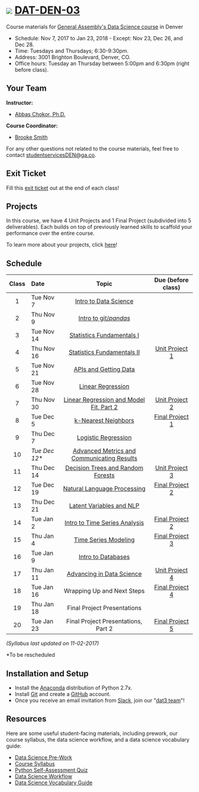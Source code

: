# ![](https://ga-dash.s3.amazonaws.com/production/assets/logo-9f88ae6c9c3871690e33280fcf557f33.png) [DAT-DEN-03](https://github.com/ga-students/DAT-DEN-03)


Course materials for [General Assembly's Data Science course](https://generalassemb.ly/education/data-science?where=denver) in Denver


* Schedule: Nov 7, 2017 to Jan 23, 2018 - Except: Nov 23, Dec 26, and Dec 28.
* Time: Tuesdays and Thursdays; 6:30-9:30pm.
* Address: 3001 Brighton Boulevard, Denver, CO.
* Office hours: Tuesday an Thursday between 5:00pm and 6:30pm (right before class).

## Your Team
**Instructor:**
+ [Abbas Chokor, Ph.D.](mailto:abbas.chokor@gmail.com)

**Course Coordinator:**
+ [Brooke Smith](mailto:brookes@generalassembly.ly)

For any other questions not related to the course materials, feel free to contact [studentservicesDEN@ga.co](mailto:studentservicesDEN@ga.co).

## Exit Ticket

Fill this [exit ticket](https://goo.gl/forms/J0xipfaBslbXnnXy2) out at the end of each class! 

## Projects

In this course, we have 4 Unit Projects and 1 Final Project (subdivided into 5 deliverables). Each builds on top of previously learned skills to scaffold your performance over the entire course. 

To learn more about your projects, click [here](https://github.com/ga-students/DAT-DEN-03/blob/master/projects/README.md)!

## Schedule

| Class | Date | Topic | Due (before class) |
|:---:|:---|:---:|:---:|
| 1 | Tue Nov 7 | [Intro to Data Science](lessons/lesson-01) | |
| 2 | Thu Nov 9 | [Intro to git/_pandas_](lessons/lesson-02) | |
| 3 | Tue Nov 14 | [Statistics Fundamentals I](lessons/lesson-03) | |
| 4 | Thu Nov 16 | [Statistics Fundamentals II](lessons/lesson-04) |[Unit Project 1](projects/unit-projects/project-1)|
| 5 | Tue Nov 21 | [APIs and Getting Data](lessons/lesson-05) | |
| 6 | Tue Nov 28 | [Linear Regression](lessons/lesson-06) | |
| 7 | Thu Nov 30 | [Linear Regression and Model Fit, Part 2](lessons/lesson-07) |[Unit Project 2](projects/unit-projects/project-2)||
| 8 | Tue Dec 5 | [k-Nearest Neighbors](lessons/lesson-08) |[Final Project 1](projects/final-projects/01-lightning-talk)|
| 9 | Thu Dec 7 | [Logistic Regression](lessons/lesson-09) | |
| 10 | *Tue Dec 12** | [Advanced Metrics and Communicating Results](lessons/lesson-10) ||
| 11 | Thu Dec 14 | [Decision Trees and Random Forests](lessons/lesson-11) |[Unit Project 3](projects/unit-projects/project-3)|
| 12 | Tue Dec 19 | [Natural Language Processing](lessons/lesson-12) |[Final Project 2](projects/final-projects/02-experiment-writeup)|
| 13 | Thu Dec 21 | [Latent Variables and NLP](lessons/lesson-13) | |
| 14 | Tue Jan 2 | [Intro to Time Series Analysis](lessons/lesson-14) |[Final Project 2](projects/final-projects/02-experiment-writeup)|
| 15 | Thu Jan 4 | [Time Series Modeling](lessons/lesson-15) |[Final Project 3](projects/final-projects/03-exploratory-analysis)|
| 16 | Tue Jan 9 | [Intro to Databases](lessons/lesson-16) | |
| 17 | Thu Jan 11 | [Advancing in Data Science](lessons/lesson-17) | [Unit Project 4](projects/unit-projects/project-4) |
| 18 | Tue Jan 16 | Wrapping Up and Next Steps | [Final Project 4](projects/final-projects/04-notebook-rough-draft)|
| 19 | Thu Jan 18| Final Project Presentations | |
| 20 | Tue Jan 23 | Final Project Presentations, Part 2 |[Final Project 5](projects/final-projects/05-presentation)|

*(Syllabus last updated on 11-02-2017)*

*To be rescheduled

## Installation and Setup

* Install the [Anaconda](https://anaconda.org) distribution of Python 2.7x.
* Install [Git](https://git-scm.com) and create a [GitHub](https://github.com) account.
* Once you receive an email invitation from [Slack](https://slack.com), join our "[dat3 team](https://gadenver.slack.com/messages/G7HK3QLPL/details/)"!

## Resources

Here are some useful student-facing materials, including prework, our course syllabus, the data science workflow, and a data science vocabulary guide:

- [Data Science Pre-Work](https://docs.google.com/document/d/1xoC18JHk880C9n_cAPCsGn-sNqexPgTIIkmUd7cTJQw/edit?usp=sharing)
- [Course Syllabus](./ds-syllabus.pdf)
- [Python Self-Assessment Quiz](./python-self-assessment.md)
- [Data Science Workflow](./data-science-workflow-final.jpg)
- [Data Science Vocabulary Guide](./ds-vocab.md)
